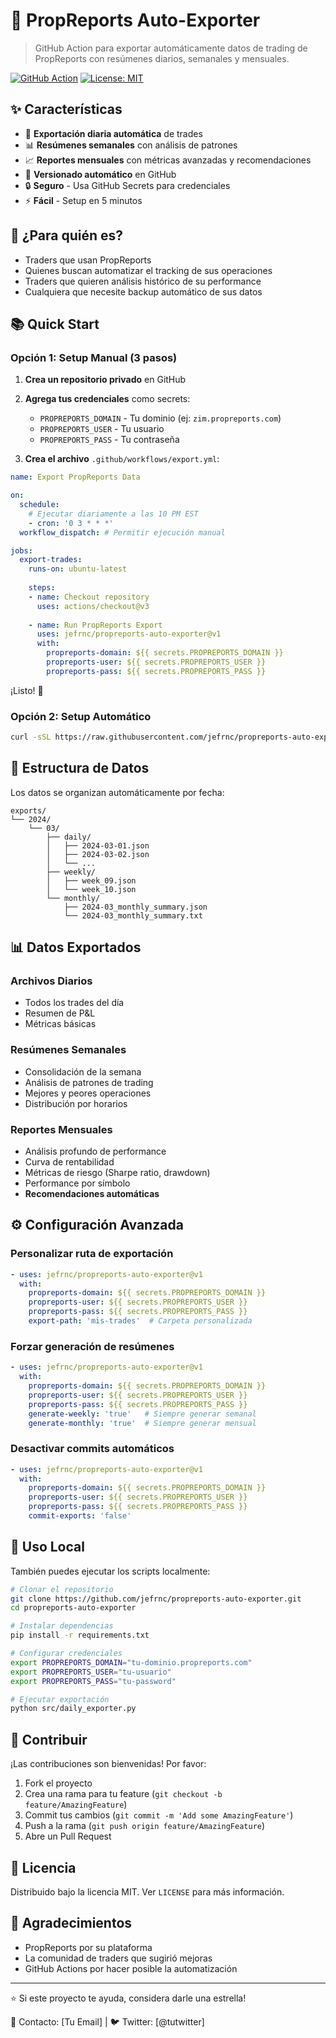 # 🚀 PropReports Auto-Exporter

> GitHub Action para exportar automáticamente datos de trading de PropReports con resúmenes diarios, semanales y mensuales.

[![GitHub Action](https://img.shields.io/badge/GitHub-Action-blue?logo=github)](https://github.com/marketplace/actions/propreports-auto-exporter)
[![License: MIT](https://img.shields.io/badge/License-MIT-yellow.svg)](https://opensource.org/licenses/MIT)

## ✨ Características

- 📅 **Exportación diaria automática** de trades
- 📊 **Resúmenes semanales** con análisis de patrones
- 📈 **Reportes mensuales** con métricas avanzadas y recomendaciones
- 🔄 **Versionado automático** en GitHub
- 🔒 **Seguro** - Usa GitHub Secrets para credenciales
- ⚡ **Fácil** - Setup en 5 minutos

## 🎯 ¿Para quién es?

- Traders que usan PropReports
- Quienes buscan automatizar el tracking de sus operaciones
- Traders que quieren análisis histórico de su performance
- Cualquiera que necesite backup automático de sus datos

## 📚 Quick Start

### Opción 1: Setup Manual (3 pasos)

1. **Crea un repositorio privado** en GitHub

2. **Agrega tus credenciales** como secrets:
   - `PROPREPORTS_DOMAIN` - Tu dominio (ej: `zim.propreports.com`)
   - `PROPREPORTS_USER` - Tu usuario
   - `PROPREPORTS_PASS` - Tu contraseña

3. **Crea el archivo** `.github/workflows/export.yml`:

```yaml
name: Export PropReports Data

on:
  schedule:
    # Ejecutar diariamente a las 10 PM EST
    - cron: '0 3 * * *'
  workflow_dispatch: # Permitir ejecución manual

jobs:
  export-trades:
    runs-on: ubuntu-latest
    
    steps:
    - name: Checkout repository
      uses: actions/checkout@v3
    
    - name: Run PropReports Export
      uses: jefrnc/propreports-auto-exporter@v1
      with:
        propreports-domain: ${{ secrets.PROPREPORTS_DOMAIN }}
        propreports-user: ${{ secrets.PROPREPORTS_USER }}
        propreports-pass: ${{ secrets.PROPREPORTS_PASS }}
```

¡Listo! 🎉

### Opción 2: Setup Automático

```bash
curl -sSL https://raw.githubusercontent.com/jefrnc/propreports-auto-exporter/main/quick-setup.sh | bash
```

## 📁 Estructura de Datos

Los datos se organizan automáticamente por fecha:

```
exports/
└── 2024/
    └── 03/
        ├── daily/
        │   ├── 2024-03-01.json
        │   ├── 2024-03-02.json
        │   └── ...
        ├── weekly/
        │   ├── week_09.json
        │   └── week_10.json
        └── monthly/
            ├── 2024-03_monthly_summary.json
            └── 2024-03_monthly_summary.txt
```

## 📊 Datos Exportados

### Archivos Diarios
- Todos los trades del día
- Resumen de P&L
- Métricas básicas

### Resúmenes Semanales
- Consolidación de la semana
- Análisis de patrones de trading
- Mejores y peores operaciones
- Distribución por horarios

### Reportes Mensuales
- Análisis profundo de performance
- Curva de rentabilidad
- Métricas de riesgo (Sharpe ratio, drawdown)
- Performance por símbolo
- **Recomendaciones automáticas**

## ⚙️ Configuración Avanzada

### Personalizar ruta de exportación

```yaml
- uses: jefrnc/propreports-auto-exporter@v1
  with:
    propreports-domain: ${{ secrets.PROPREPORTS_DOMAIN }}
    propreports-user: ${{ secrets.PROPREPORTS_USER }}
    propreports-pass: ${{ secrets.PROPREPORTS_PASS }}
    export-path: 'mis-trades'  # Carpeta personalizada
```

### Forzar generación de resúmenes

```yaml
- uses: jefrnc/propreports-auto-exporter@v1
  with:
    propreports-domain: ${{ secrets.PROPREPORTS_DOMAIN }}
    propreports-user: ${{ secrets.PROPREPORTS_USER }}
    propreports-pass: ${{ secrets.PROPREPORTS_PASS }}
    generate-weekly: 'true'   # Siempre generar semanal
    generate-monthly: 'true'  # Siempre generar mensual
```

### Desactivar commits automáticos

```yaml
- uses: jefrnc/propreports-auto-exporter@v1
  with:
    propreports-domain: ${{ secrets.PROPREPORTS_DOMAIN }}
    propreports-user: ${{ secrets.PROPREPORTS_USER }}
    propreports-pass: ${{ secrets.PROPREPORTS_PASS }}
    commit-exports: 'false'
```

## 🔧 Uso Local

También puedes ejecutar los scripts localmente:

```bash
# Clonar el repositorio
git clone https://github.com/jefrnc/propreports-auto-exporter.git
cd propreports-auto-exporter

# Instalar dependencias
pip install -r requirements.txt

# Configurar credenciales
export PROPREPORTS_DOMAIN="tu-dominio.propreports.com"
export PROPREPORTS_USER="tu-usuario"
export PROPREPORTS_PASS="tu-password"

# Ejecutar exportación
python src/daily_exporter.py
```

## 🤝 Contribuir

¡Las contribuciones son bienvenidas! Por favor:

1. Fork el proyecto
2. Crea una rama para tu feature (`git checkout -b feature/AmazingFeature`)
3. Commit tus cambios (`git commit -m 'Add some AmazingFeature'`)
4. Push a la rama (`git push origin feature/AmazingFeature`)
5. Abre un Pull Request

## 📝 Licencia

Distribuido bajo la licencia MIT. Ver `LICENSE` para más información.

## 🙏 Agradecimientos

- PropReports por su plataforma
- La comunidad de traders que sugirió mejoras
- GitHub Actions por hacer posible la automatización

---

⭐ Si este proyecto te ayuda, considera darle una estrella!

📧 Contacto: [Tu Email] | 🐦 Twitter: [@tutwitter]